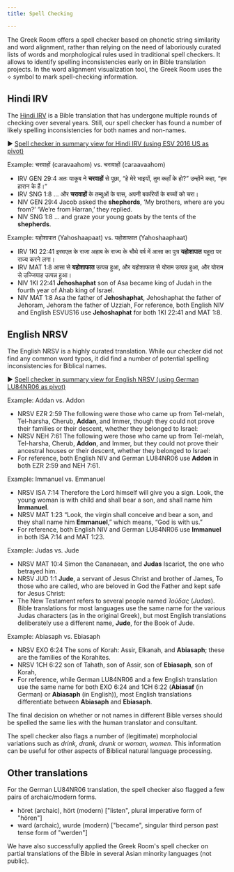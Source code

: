 ```yaml
---
title: Spell Checking

---
```

The Greek Room offers a spell checker based on phonetic string similarity and word alignment, rather than relying on the need of laboriously curated lists of words and morphological rules used in traditional spell checkers. It allows to identify spelling inconsistencies early on in Bible translation projects. In the word alignment visualization tool, the Greek Room uses the ⟡ symbol to mark spell-checking information.

## Hindi IRV
The <a href="https://www.bible.com/bible/1980" target="_HinIRV">Hindi IRV</a> is a Bible translation that has undergone multiple rounds of checking over several years. 
Still, our spell checker has found a number of likely spelling inconsistencies for both names and non-names.

▶ <a href="/spell/data/spell-summary_hi-IRVHin_en-ESVUS16.html" target="_blank">Spell checker in summary view for Hindi IRV (using ESV 2016 US as pivot)</a>

Example: चरवाहों (caravaahom) vs.  चरावाहों (caraavaahom)
* IRV GEN 29:4  अतः याकूब ने **चरवाहों** से पूछा, “हे मेरे भाइयों, तुम कहाँ के हो?” उन्होंने कहा, “हम हारान के हैं।”
* IRV SNG 1:8  ... और **चरावाहों** के तम्बुओं के पास, अपनी बकरियों के बच्चों को चरा।
* NIV GEN 29:4  Jacob asked the **shepherds**, ‘My brothers, where are you from?’ ‘We’re from Harran,’ they replied.
* NIV SNG 1:8  ... and graze your young goats by the tents of the **shepherds**.

Example: यहोशापात	 (Yahoshaapaat) vs. यहोशाफात (Yahoshaaphaat)
* IRV 1KI 22:41  इस्राएल के राजा अहाब के राज्य के चौथे वर्ष में आसा का पुत्र **यहोशापात** यहूदा पर राज्य करने लगा।
* IRV MAT 1:8  आसा से **यहोशाफात** उत्पन्न हुआ, और यहोशाफात से योराम उत्पन्न हुआ, और योराम से उज्जियाह उत्पन्न हुआ।
* NIV 1KI 22:41  **Jehoshaphat** son of Asa became king of Judah in the fourth year of Ahab king of Israel.
* NIV MAT 1:8  Asa the father of **Jehoshaphat**, Jehoshaphat the father of Jehoram, Jehoram the father of Uzziah,
For reference, both English NIV and English ESVUS16 use **Jehoshaphat** for both 1KI 22:41 and MAT 1:8.

## English NRSV
The English NRSV is a highly curated translation. While our checker did not find any common word typos, it did find a number of potential spelling inconsistencies for Biblical names.

▶ <a href="/spell/data/spell-summary_en-NRSV_de-LU84NR06.html" target="_blank">Spell checker in summary view for English NRSV (using German LU84NR06 as pivot)</a>

Example: Addan vs. Addon
* NRSV EZR 2:59   The following were those who came up from Tel-melah, Tel-harsha, Cherub, **Addan**, and Immer, though they could not prove their families or their descent, whether they belonged to Israel:
* NRSV NEH 7:61   The following were those who came up from Tel-melah, Tel-harsha, Cherub, **Addon**, and Immer, but they could not prove their ancestral houses or their descent, whether they belonged to Israel:
* For reference, both English NIV and German LU84NR06 use **Addon** in both EZR 2:59 and NEH 7:61.

Example: Immanuel vs. Emmanuel
* NRSV ISA 7:14   Therefore the Lord himself will give you a sign. Look, the young woman is with child and shall bear a son, and shall name him **Immanuel**.
* NRSV MAT 1:23   “Look, the virgin shall conceive and bear a son, and they shall name him **Emmanuel**,” which means, “God is with us.”
* For reference, both English NIV and German LU84NR06 use **Immanuel** in both ISA 7:14 and MAT 1:23.

Example: Judas vs. Jude
* NRSV MAT 10:4   Simon the Cananaean, and **Judas** Iscariot, the one who betrayed him.
* NRSV JUD 1:1   **Jude**, a servant of Jesus Christ and brother of James, To those who are called, who are beloved in God the Father and kept safe for Jesus Christ:
* The New Testament refers to several people named *Ἰούδας* (*Judas*). Bible translations for most languages use the same name for the various Judas characters (as in the original Greek), but most English translations deliberately use a different name, **Jude**, for the Book of Jude.

Example: Abiasaph vs. Ebiasaph
* NRSV EXO 6:24   The sons of Korah: Assir, Elkanah, and **Abiasaph**; these are the families of the Korahites.
* NRSV 1CH 6:22   son of Tahath, son of Assir, son of **Ebiasaph**, son of Korah,
* For reference, while German LU84NR06 and a few English translation use the same name for both EXO 6:24 and 1CH 6:22 (**Abiasaf** (in German) or **Abiasaph** (in English)), most English translations differentiate between **Abiasaph** and **Ebiasaph**.

The final decision on whether or not names in different Bible verses should be spelled the same lies with the human translator and consultant.

The spell checker also flags a number of (legitimate) morpholocial variations such as *drink, drank, drunk* or *woman, women*. This information can be useful for other aspects of Biblical natural language processing.

## Other translations

For the German LU84NR06 translation, the spell checker also flagged a few pairs of archaic/modern forms.
* höret (archaic), hört (modern) ["listen", plural imperative form of "hören"]
* ward (archaic), wurde (modern)  ["became", singular third person past tense form of "werden"]

We have also successfully applied the Greek Room's spell checker on partial translations of the Bible in several Asian minority languages (not public).

